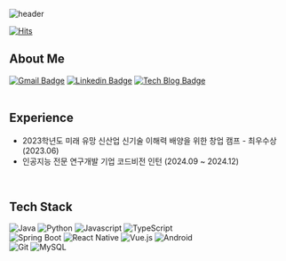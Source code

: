 
![header](https://capsule-render.vercel.app/api?type=venom&color=gradient&customColorList=2,9,20,21,22,23,25&height=200&section=header&text=diglowc&fontSize=70&animation=fadeIn)


[![Hits](https://hits.seeyoufarm.com/api/count/incr/badge.svg?url=https%3A%2F%2Fgithub.com%2Fdiglowc&count_bg=%234D75B8&title_bg=%23373434&icon=&icon_color=%23E7E7E7&title=Github&edge_flat=false)](https://hits.seeyoufarm.com)


## About Me

[![Gmail Badge](https://img.shields.io/badge/Gmail-d14836?style=flat-square&logo=Gmail&logoColor=white&link=mailto:diglowc@gmail.com)](mailto:diglowc@gmail.com)
[![Linkedin Badge](https://img.shields.io/badge/-LinkedIn-blue?style=flat-square&logo=Linkedin&logoColor=white&link=https://www.linkedin.com/in/c-diglow-a79686309/)](https://www.linkedin.com/in/c-diglow-a79686309/)
[![Tech Blog Badge](http://img.shields.io/badge/Tech%20Blog-black?style=flat-square&logo=Tistory)]()
<br>
<br>

## Experience

- 2023학년도 미래 유망 신산업 신기술 이해력 배양을 위한 창업 캠프 - 최우수상 (2023.06)
- 인공지능 전문 연구개발 기업 코드비전 인턴 (2024.09 ~ 2024.12)
<br>

## Tech Stack

<img alt="Java" src="https://img.shields.io/badge/Java-007396?style=for-the-badge&logo=Java&logoColor=white"/></a>
<img alt="Python" src="https://img.shields.io/badge/Python-3766AB?style=for-the-badge&logo=Python&logoColor=white"/></a>
<img alt="Javascript" src="https://img.shields.io/badge/Javascript-F7DF1E?style=for-the-badge&logo=Javascript&logoColor=white"/></a>
<img alt="TypeScript" src="https://img.shields.io/badge/TypeScript-3178C6?style=for-the-badge&logo=typescript&logoColor=white"></a>
<br>
<img alt="Spring Boot" src="https://img.shields.io/badge/Spring_Boot-6DB33F?style=for-the-badge&logo=spring-boot&logoColor=white"></a>
<img alt="React Native" src="https://img.shields.io/badge/React_Native-61DAFB?style=for-the-badge&logo=react&logoColor=white"></a>
<img alt="Vue.js" src="https://img.shields.io/badge/vue.js-%234FC08D.svg?&style=for-the-badge&logo=vue.js&logoColor=white" />
<img alt="Android" src="https://img.shields.io/badge/Android-3DDC84?style=for-the-badge&logo=android&logoColor=white"></a>
<br>
<img alt="Git" src="https://img.shields.io/badge/Git-F05032?style=for-the-badge&logo=Git&logoColor=white"/>
<img alt="MySQL" src="https://img.shields.io/badge/MySQL-4479A1?style=for-the-badge&logo=mysql&logoColor=white"></a>
